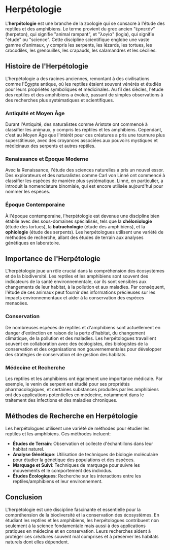 # Herpétologie

L'**herpétologie** est une branche de la zoologie qui se consacre à l'étude des reptiles et des amphibiens. Le terme provient du grec ancien "ἑρπετόν" (herpeton), qui signifie "animal rampant", et "λογία" (logia), qui signifie "étude" ou "science". Cette discipline scientifique englobe une vaste gamme d'animaux, y compris les serpents, les lézards, les tortues, les crocodiles, les grenouilles, les crapauds, les salamandres et les cécilies.

## Histoire de l'Herpétologie

L'herpétologie a des racines anciennes, remontant à des civilisations comme l'Égypte antique, où les reptiles étaient souvent vénérés et étudiés pour leurs propriétés symboliques et médicinales. Au fil des siècles, l'étude des reptiles et des amphibiens a évolué, passant de simples observations à des recherches plus systématiques et scientifiques.

### Antiquité et Moyen Âge

Durant l'Antiquité, des naturalistes comme Aristote ont commencé à classifier les animaux, y compris les reptiles et les amphibiens. Cependant, c'est au Moyen Âge que l'intérêt pour ces créatures a pris une tournure plus superstitieuse, avec des croyances associées aux pouvoirs mystiques et médicinaux des serpents et autres reptiles.

### Renaissance et Époque Moderne

Avec la Renaissance, l'étude des sciences naturelles a pris un nouvel essor. Des explorateurs et des naturalistes comme Carl von Linné ont commencé à classifier les espèces de manière plus systématique. Linné, en particulier, a introduit la nomenclature binomiale, qui est encore utilisée aujourd'hui pour nommer les espèces.

### Époque Contemporaine

À l'époque contemporaine, l'herpétologie est devenue une discipline bien établie avec des sous-domaines spécialisés, tels que la **chéloniologie** (étude des tortues), la **batrachologie** (étude des amphibiens), et la **ophiologie** (étude des serpents). Les herpétologues utilisent une variété de méthodes de recherche, allant des études de terrain aux analyses génétiques en laboratoire.

## Importance de l'Herpétologie

L'herpétologie joue un rôle crucial dans la compréhension des écosystèmes et de la biodiversité. Les reptiles et les amphibiens sont souvent des indicateurs de la santé environnementale, car ils sont sensibles aux changements de leur habitat, à la pollution et aux maladies. Par conséquent, l'étude de ces animaux peut fournir des informations précieuses sur les impacts environnementaux et aider à la conservation des espèces menacées.

### Conservation

De nombreuses espèces de reptiles et d'amphibiens sont actuellement en danger d'extinction en raison de la perte d'habitat, du changement climatique, de la pollution et des maladies. Les herpétologues travaillent souvent en collaboration avec des écologistes, des biologistes de la conservation et des organisations non gouvernementales pour développer des stratégies de conservation et de gestion des habitats.

### Médecine et Recherche

Les reptiles et les amphibiens ont également une importance médicale. Par exemple, le venin de serpent est étudié pour ses propriétés pharmacologiques, et certaines substances produites par les amphibiens ont des applications potentielles en médecine, notamment dans le traitement des infections et des maladies chroniques.

## Méthodes de Recherche en Herpétologie

Les herpétologues utilisent une variété de méthodes pour étudier les reptiles et les amphibiens. Ces méthodes incluent:

- **Études de Terrain**: Observation et collecte d'échantillons dans leur habitat naturel.
- **Analyse Génétique**: Utilisation de techniques de biologie moléculaire pour étudier la génétique des populations et des espèces.
- **Marquage et Suivi**: Techniques de marquage pour suivre les mouvements et le comportement des individus.
- **Études Écologiques**: Recherche sur les interactions entre les reptiles/amphibiens et leur environnement.

## Conclusion

L'herpétologie est une discipline fascinante et essentielle pour la compréhension de la biodiversité et la conservation des écosystèmes. En étudiant les reptiles et les amphibiens, les herpétologues contribuent non seulement à la science fondamentale mais aussi à des applications pratiques en médecine et en conservation. Leurs recherches aident à protéger ces créatures souvent mal comprises et à préserver les habitats naturels dont elles dépendent.